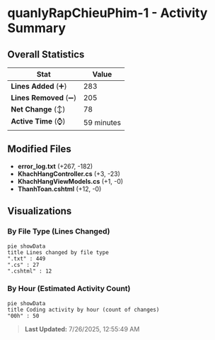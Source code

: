 # quanlyRapChieuPhim-1 - Activity Summary 

## Overall Statistics

| Stat                   | Value                                                             |
| ---------------------- | ----------------------------------------------------------------- |
| **Lines Added** (➕)   | 283                                          |
| **Lines Removed** (➖) | 205                                        |
| **Net Change** (↕)    | 78                |
| **Active Time** (⌚)   | 59 minutes |


## Modified Files
- **error_log.txt** (+267, -182)
- **KhachHangController.cs** (+3, -23)
- **KhachHangViewModels.cs** (+1, -0)
- **ThanhToan.cshtml** (+12, -0)

## Visualizations

### By File Type (Lines Changed)

```mermaid
pie showData
title Lines changed by file type
".txt" : 449
".cs" : 27
".cshtml" : 12
```

### By Hour (Estimated Activity Count)

```mermaid
pie showData
title Coding activity by hour (count of changes)
"00h" : 50
```


> **Last Updated:** 7/26/2025, 12:55:49 AM